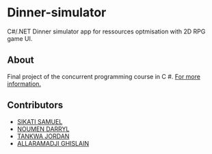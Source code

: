 # Dinner-simulator
C#/.NET Dinner simulator app for ressources optmisation with 2D RPG game UI.

## About
Final project of the concurrent programming course in C #.
[For more information.](ressources/X3-PROJET-PROGRAMMATION-SYSTEME.pdf)

## Contributors
- [SIKATI SAMUEL](https://github.com/sikatikenmogne)
- [NOUMEN DARRYL](https://github.com/noumen635)
- [TANKWA JORDAN](https://github.com/Tankiste)
- [ALLARAMADJI GHISLAIN](https://github.com/mbaindighislain) 
